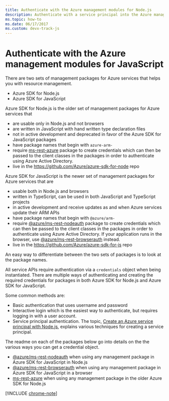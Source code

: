 ```yaml
---
title: Authenticate with the Azure management modules for Node.js
description: Authenticate with a service principal into the Azure management modules for Node.js
ms.topic: how-to
ms.date: 06/17/2017
ms.custom: devx-track-js
---
```


# Authenticate with the Azure management modules for JavaScript

There are two sets of management packages for Azure services that helps you with resource management.
- Azure SDK for Node.js
- Azure SDK for JavaScript

Azure SDK for Node.js is the older set of management packages for Azure services that 
- are usable only in Node.js and not browsers
- are written in JavaScript with hand written type declaration files
- not in active development and deprecated in favor of the Azure SDK for JavaScript packages
- have package names that begin with `azure-arm-`
- require [ms-rest-azure](https://www.npmjs.com/package/ms-rest-azure) package to create credentials which can 
then be passed to the client classes in the packages in order to authenticate using Azure Active Directory.
- live in the https://github.com/Azure/azure-sdk-for-node repo

Azure SDK for JavaScript is the newer set of management packages for Azure services that are
- usable both in Node.js and browsers
- written in TypeScript, can be used in both JavaScript and TypeScript projects
- in active development and receive updates as and when Azure services update their ARM APIs
- have package names that begin with `@azure/arm-`
- require [@azure/ms-rest-nodeauth](https://www.npmjs.com/package/@azure/ms-rest-nodeauth) package to create 
credentials which can then be passed to the client classes in the packages in order to authenticate using 
Azure Active Directory. If your application runs in the browser, use 
[@azure/ms-rest-browserauth](https://www.npmjs.com/package/@azure/ms-rest-browserauth) instead.
- live in the https://github.com/Azure/azure-sdk-for-js repo

An easy way to differentiate between the two sets of packages is to look at the package names.

All service APIs require authentication via a `credentials` object when being
instantiated. There are multiple ways of authenticating and creating the required
credentials for packages in both Azure SDK for Node.js and Azure SDK for JavaScript.

Some common methods are:

- Basic authentication that uses username and password
- Interactive login which is the easiest way to authenticate, but requires logging in with a user account.
- Service principal authentication. The topic, 
[Create an Azure service principal with Node.js](./node-sdk-azure-authenticate-principal.md), 
explains various techniques for creating a service principal. 

The readme on each of the packages below go into details on the the various ways you can get a credential object.
- [@azure/ms-rest-nodeauth](https://www.npmjs.com/package/@azure/ms-rest-nodeauth) when using any management package
in Azure SDK for JavaScript in Node.js
- [@azure/ms-rest-browserauth](https://www.npmjs.com/package/@azure/ms-rest-browserauth) when using any management package
in Azure SDK for JavaScript in a browser
- [ms-rest-azure](https://www.npmjs.com/package/ms-rest-azure) when using any management package in the older Azure SDK for Node.js

[!INCLUDE [chrome-note](includes/chrome-note.md)]

